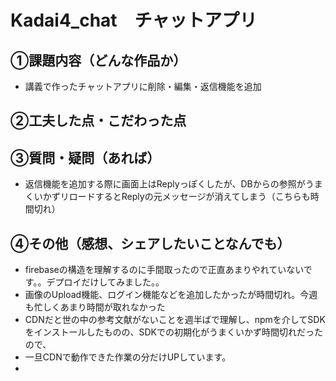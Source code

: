 # Kadai4_chat　チャットアプリ


## ①課題内容（どんな作品か）
- 講義で作ったチャットアプリに削除・編集・返信機能を追加

## ②工夫した点・こだわった点

  
## ③質問・疑問（あれば）
- 返信機能を追加する際に画面上はReplyっぽくしたが、DBからの参照がうまくいかずリロードするとReplyの元メッセージが消えてしまう（こちらも時間切れ）

## ④その他（感想、シェアしたいことなんでも）
- firebaseの構造を理解するのに手間取ったので正直あまりやれていないです。。デプロイだけしてみました。。
- 画像のUpload機能、ログイン機能などを追加したかったが時間切れ。今週も忙しくあまり時間が取れなかった
- CDNだと世の中の参考文献がないことを週半ばで理解し、npmを介してSDKをインストールしたものの、SDKでの初期化がうまくいかず時間切れだったので、
- 一旦CDNで動作できた作業の分だけUPしています。
- 
